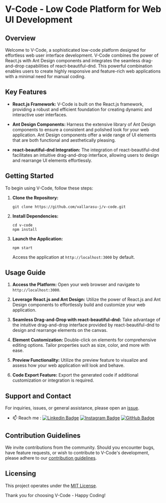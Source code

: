 # V-Code - Low Code Platform for Web UI Development

## Overview

Welcome to V-Code, a sophisticated low-code platform designed for effortless web user interface development. V-Code combines the power of React.js with Ant Design components and integrates the seamless drag-and-drop capabilities of react-beautiful-dnd. This powerful combination enables users to create highly responsive and feature-rich web applications with a minimal need for manual coding.

## Key Features

- **React.js Framework:** V-Code is built on the React.js framework, providing a robust and efficient foundation for creating dynamic and interactive user interfaces.

- **Ant Design Components:** Harness the extensive library of Ant Design components to ensure a consistent and polished look for your web application. Ant Design components offer a wide range of UI elements that are both functional and aesthetically pleasing.

- **react-beautiful-dnd Integration:** The integration of react-beautiful-dnd facilitates an intuitive drag-and-drop interface, allowing users to design and rearrange UI elements effortlessly.

## Getting Started

To begin using V-Code, follow these steps:

1. **Clone the Repository:**
   ```
   git clone https://github.com/vallarasu-j/v-code.git
   ```

2. **Install Dependencies:**
   ```
   cd v-code
   npm install
   ```

3. **Launch the Application:**
   ```
   npm start
   ```
   Access the application at `http://localhost:3000` by default.

## Usage Guide

1. **Access the Platform:**
   Open your web browser and navigate to `http://localhost:3000`.

2. **Leverage React.js and Ant Design:**
   Utilize the power of React.js and Ant Design components to effortlessly build and customize your web application.

3. **Seamless Drag-and-Drop with react-beautiful-dnd:**
   Take advantage of the intuitive drag-and-drop interface provided by react-beautiful-dnd to design and rearrange elements on the canvas.

4. **Element Customization:**
   Double-click on elements for comprehensive editing options. Tailor properties such as size, color, and more with ease.

5. **Preview Functionality:**
   Utilize the preview feature to visualize and assess how your web application will look and behave.

6. **Code Export Feature:**
   Export the generated code if additional customization or integration is required.


## Support and Contact

For inquiries, issues, or general assistance, please open an [issue](https://github.com/vallarasu-j/v-code/issues).

- 📫 Reach me : 
  [![Linkedin Badge](https://img.shields.io/badge/-vallarasu-blue?style=flat-square&logo=Linkedin&logoColor=white&link=https://www.linkedin.com/in/vallarasu-j/)](https://www.linkedin.com/in/vallarasu-j/)
   [![Instagram Badge](https://img.shields.io/badge/-vallarasu.prince-833AB4?style=flat-square&logo=Instagram&logoColor=white&link=https://www.instagram.com/vallarasu.prince/)](https://www.instagram.com/vallarasu.prince/)
   [![GitHub Badge](https://img.shields.io/badge/-vallarasu--prince-181717?style=flat-square&logo=GitHub&logoColor=white&link=https://github.com/vallarasu-prince)](https://github.com/vallarasu-prince/)
  
## Contribution Guidelines

We invite contributions from the community. Should you encounter bugs, have feature requests, or wish to contribute to V-Code's development, please adhere to our [contribution guidelines](CONTRIBUTING.md).

## Licensing

This project operates under the [MIT License](LICENSE).


Thank you for choosing V-Code - Happy Coding!
